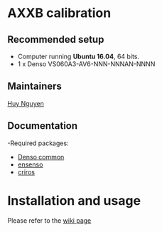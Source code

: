 # AXXB calibration

## Recommended setup
- Computer running **Ubuntu 16.04**, 64 bits.
- 1 x Denso VS060A3-AV6-NNN-NNNAN-NNNN

## Maintainers
[Huy Nguyen](https://dinhhuy2109.github.io/)

## Documentation
-Required packages:
+ [Denso common](https://github.com/quangounet/denso_common)
+ [ensenso](https://github.com/crigroup/ensenso)
+ [criros](https://github.com/crigroup/criros)

# Installation and usage
Please refer to the [wiki page](https://github.com/dinhhuy2109/axxb_data_collection/wiki)
